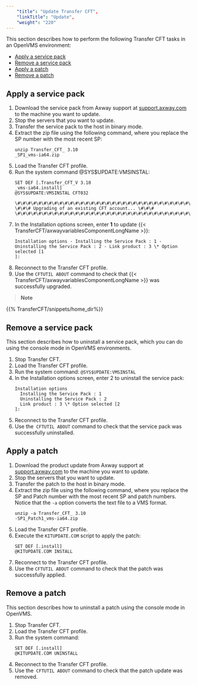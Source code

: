```yaml
---
    "title": "Update Transfer CFT",
    "linkTitle": "Update",
    "weight": "220"
---
```

This section describes how to perform the following Transfer CFT tasks in an OpenVMS environment:

- [Apply a service pack](#Apply)
- [Remove a service pack](#Remove)
- [Apply a patch](#Apply2)
- [Remove a patch](#Remove2)

<span id="Apply"></span>

Apply a service pack
--------------------

1. Download the service pack from Axway support at [support.axway.com](https://support.axway.com/) to the machine you want to update.
1. Stop the servers that you want to update.
1. Transfer the service pack to the host in binary mode.
1. Extract the zip file using the following command, where you replace the SP number with the most recent SP:  
    ```
    unzip Transfer_CFT_ 3.10
    _SP1_vms-ia64.zip
    ```
1. Load the Transfer CFT profile.
1. Run the system command @SYS$UPDATE:VMSINSTAL:  
    ```
    SET DEF [.Transfer_CFT_V 3.10
    _vms-ia64.install]
    @SYS$UPDATE:VMSINSTAL CFT032
     
    \#\#\#\#\#\#\#\#\#\#\#\#\#\#\#\#\#\#\#\#\#\#\#\#\#\#\#\#\#\#\#\#\#\#\#\#\#\#\#\#\#\#\#\#\#\#\#
    \#\#\# Upgrading of an existing CFT account... \#\#\#
    \#\#\#\#\#\#\#\#\#\#\#\#\#\#\#\#\#\#\#\#\#\#\#\#\#\#\#\#\#\#\#\#\#\#\#\#\#\#\#\#\#\#\#\#\#\#\#
    ```
1. In the Installation options screen, enter **1** to update {{< TransferCFT/axwayvariablesComponentLongName  >}}:  
    ```
    Installation options - Installing the Service Pack : 1 - Uninstalling the Service Pack : 2 - Link product : 3 \* Option selected [1
    ]:
    ```
1. Reconnect to the Transfer CFT profile.
1. Use the `CFTUTIL ABOUT` command to check that {{< TransferCFT/axwayvariablesComponentLongName  >}} was successfully upgraded.

> **Note**

{{% TransferCFT/snippets/home_dir%}}
<span id="Remove"></span>

Remove a service pack
---------------------

This section describes how to uninstall a service pack, which you can do using the console mode in OpenVMS environments.

1. Stop Transfer CFT.
1. Load the Transfer CFT profile.
1. Run the system command: `@SYS$UPDATE:VMSINSTAL`
1. In the Installation options screen, enter 2 to uninstall the service pack:  
    ```
    Installation options
      Installing the Service Pack : 1
      Uninstalling the Service Pack : 2
      Link product : 3 \* Option selected [2
    ]:
    ```
1. Reconnect to the Transfer CFT profile.
1. Use the` CFTUTIL ABOUT` command to check that the service pack was successfully uninstalled.

<span id="Apply2"></span>

Apply a patch
-------------

1. Download the product update from Axway support at [support.axway.com](https://support.axway.com/) to the machine you want to update.
1. Stop the servers that you want to update.
1. Transfer the patch to the host in binary mode.
1. Extract the zip file using the following command, where you replace the SP and Patch number with the most recent SP and patch numbers. Notice that the `-a` option converts the text file to a VMS format.  
    ```
    unzip -a Transfer_CFT_ 3.10
    -SP1_Patch1_vms-ia64.zip
    ```
1. Load the Transfer CFT profile.
1. Execute the `KITUPDATE.COM` script to apply the patch:  
    ```
    SET DEF [.install]
    @KITUPDATE.COM INSTALL
    ```
1. Reconnect to the Transfer CFT profile.
1. Use the `CFTUTIL ABOUT` command to check that the patch was successfully applied.

<span id="Remove2"></span>

Remove a patch
--------------

This section describes how to uninstall a patch using the console mode in OpenVMS.

1. Stop Transfer CFT.
1. Load the Transfer CFT profile.
1. Run the system command:  
    ```
    SET DEF [.install]
    @KITUPDATE.COM UNINSTALL
    ```
1. Reconnect to the Transfer CFT profile.
1. Use the` CFTUTIL ABOUT` command to check that the patch update was removed.
